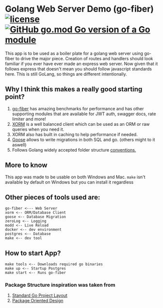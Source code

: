 # Golang Web Server Demo (go-fiber) [![license](https://img.shields.io/github/license/DAVFoundation/captain-n3m0.svg?style=flat-square)](https://github.com/DAVFoundation/captain-n3m0/blob/master/LICENSE) [![GitHub go.mod Go version of a Go module](https://img.shields.io/github/go-mod/go-version/gomods/athens.svg)](https://github.com/floydjones1/fiber-app)

This app is to be used as a boiler plate for a golang web server using go-fiber to drive the major piece. Creation of routes and handlers should look familiar if you ever have ever made an express web server.
Now given that it follows express that doesn't mean you should follow javascript standards here. This is still GoLang, so things are different intentionally.

## Why I think this makes a really good starting point?
1. [go-fiber](https://github.com/gofiber/fiber) has amazing benchmarks for performance and has other supporting modules that are available for JWT auth, swagger docs, rate limiter and more!
2. [XORM](https://gobook.io/read/gitea.com/xorm/manual-en-US/) is a well balanced client which can be used as an ORM or raw queries when you need it.
3. XORM also has built in caching to help performance if needed.
4. [Goose](https://github.com/pressly/goose) allows to write migrations in both SQL and go. (others might to it aswell)
5. Follows Golang widely accepted folder structure [conventions.](https://github.com/golang-standards/project-layout)

## More to know
This app was made to be usable on both Windows and Mac. `make` isn't available by default on Windows but you can install it regardless

## Other pieces of tools used are:
```
go-fiber <--- Web Server
xorm <-- ORM/Database Client
goose <-- Database Migration
zeroLog <-- Logging
modd <-- Live Reload
docker <-- dev environment
postgres <-- Database
make <-- dev tool
```

## How to start App?

```
make tools <-- Downloads required go binaries
make up <-- Startup Postgres 
make start <-- Runs go-fiber
```

### Package Structure inspiration was taken from 
1. [Standard Go Project Layout](https://github.com/golang-standards/project-layout)
2. [Package Oriented Design](https://www.youtube.com/watch?v=spKM5CyBwJA)